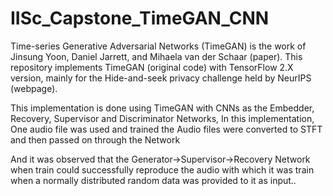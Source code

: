 # IISc_Capstone_TimeGAN_CNN
Time-series Generative Adversarial Networks (TimeGAN) is the work of Jinsung Yoon, Daniel Jarrett, and Mihaela van der Schaar (paper). 
This repository implements TimeGAN (original code) with TensorFlow 2.X version, mainly for the Hide-and-seek privacy challenge held by NeurIPS (webpage).

This implementation is done using TimeGAN with CNNs as the Embedder, Recovery, Supervisor and Discriminator Networks, 
In this implementation, One audio file was used and trained the Audio files were converted to STFT and then passed on through the Network

And it was observed that the Generator->Supervisor->Recovery Network when train could successfully reproduce the audio with which it was train when a normally 
distributed random data was provided to it as input.. 

